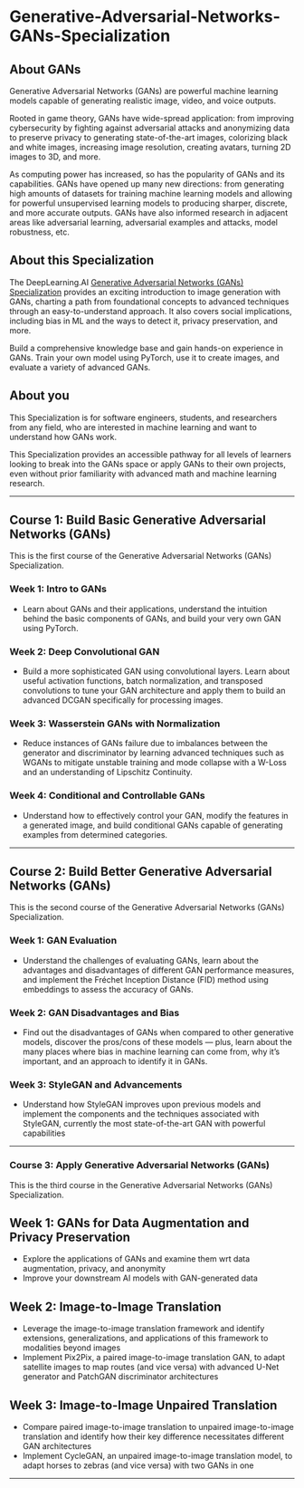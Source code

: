 # Generative-Adversarial-Networks-GANs-Specialization

## About GANs

Generative Adversarial Networks (GANs) are powerful machine learning models capable of generating realistic image, video, and voice outputs. 

Rooted in game theory, GANs have wide-spread application: from improving cybersecurity by fighting against adversarial attacks and anonymizing data to preserve privacy to generating state-of-the-art images, colorizing black and white images, increasing image resolution, creating avatars, turning 2D images to 3D, and more.   

As computing power has increased, so has the popularity of GANs and its capabilities. GANs have opened up many new directions: from generating high amounts of datasets for training machine learning models and allowing for powerful unsupervised learning models to producing sharper, discrete, and more accurate outputs. GANs have also informed research in adjacent areas like adversarial learning, adversarial examples and attacks, model robustness, etc.

## About this Specialization

The DeepLearning.AI [Generative Adversarial Networks (GANs) Specialization](https://bit.ly/3bxUX44) provides an exciting introduction to image generation with GANs, charting a path from foundational concepts to advanced techniques through an easy-to-understand approach. It also covers social implications, including bias in ML and the ways to detect it, privacy preservation, and more.

Build a comprehensive knowledge base and gain hands-on experience in GANs. Train your own model using PyTorch, use it to create images, and evaluate a variety of advanced GANs.

## About you

This Specialization is for software engineers, students, and researchers from any field, who are interested in machine learning and want to understand how GANs work.

This Specialization provides an accessible pathway for all levels of learners looking to break into the GANs space or apply GANs to their own projects, even without prior familiarity with advanced math and machine learning research.

---

## Course 1: Build Basic Generative Adversarial Networks (GANs)
This is the first course of the Generative Adversarial Networks (GANs) Specialization.

### Week 1: Intro to GANs
- Learn about GANs and their applications, understand the intuition behind the basic components of GANs, and build your very own GAN using PyTorch.
### Week 2: Deep Convolutional GAN
- Build a more sophisticated GAN using convolutional layers. Learn about useful activation functions, batch normalization, and transposed convolutions to tune your GAN architecture and apply them to build an advanced DCGAN specifically for processing images.
### Week 3: Wasserstein GANs with Normalization
- Reduce instances of GANs failure due to imbalances between the generator and discriminator by learning advanced techniques such as WGANs to mitigate unstable training and mode collapse with a W-Loss and an understanding of Lipschitz Continuity.
### Week 4: Conditional and Controllable GANs
- Understand how to effectively control your GAN, modify the features in a generated image, and build conditional GANs capable of generating examples from determined categories.

---
## Course 2: Build Better Generative Adversarial Networks (GANs)
This is the second course of the Generative Adversarial Networks (GANs) Specialization.

### Week 1: GAN Evaluation
- Understand the challenges of evaluating GANs, learn about the advantages and disadvantages of different GAN performance measures, and implement the Fréchet Inception Distance (FID) method using embeddings to assess the accuracy of GANs.
### Week 2: GAN Disadvantages and Bias
- Find out the disadvantages of GANs when compared to other generative models, discover the pros/cons of these models — plus, learn about the many places where bias in machine learning can come from, why it’s important, and an approach to identify it in GANs.
### Week 3: StyleGAN and Advancements
- Understand how StyleGAN improves upon previous models and implement the components and the techniques associated with StyleGAN, currently the most state-of-the-art GAN with powerful capabilities

---
### Course 3: Apply Generative Adversarial Networks (GANs)
This is the third course in the Generative Adversarial Networks (GANs) Specialization.

## Week 1: GANs for Data Augmentation and Privacy Preservation
- Explore the applications of GANs and examine them wrt data augmentation, privacy, and anonymity
- Improve your downstream AI models with GAN-generated data
## Week 2: Image-to-Image Translation
- Leverage the image-to-image translation framework and identify extensions, generalizations, and applications of this framework to modalities beyond images
- Implement Pix2Pix, a paired image-to-image translation GAN, to adapt satellite images to map routes (and vice versa) with advanced U-Net generator and PatchGAN discriminator architectures
## Week 3: Image-to-Image Unpaired Translation
- Compare paired image-to-image translation to unpaired image-to-image translation and identify how their key difference necessitates different GAN architectures
- Implement CycleGAN, an unpaired image-to-image translation model, to adapt horses to zebras (and vice versa) with two GANs in one

---
